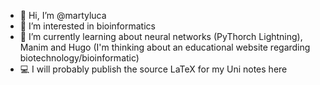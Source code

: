 - 👋 Hi, I’m @martyluca
- 👀 I’m interested in bioinformatics
- 🌱 I’m currently learning about neural networks (PyThorch Lightning), Manim and Hugo (I'm thinking about an educational website regarding biotechnology/bioinformatic)
- 💻 I will probably publish the source LaTeX for my Uni notes here

<picture>
  <source
    srcset="[https://github-readme-stats.vercel.app/api?username=martyluca&show_icons=true&theme=dark](https://github-readme-stats.vercel.app/api/top-langs/?username=martyluca&layout=compact)"
    media="(prefers-color-scheme: dark)"
  />
